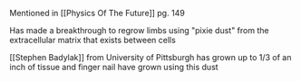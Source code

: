 Mentioned in [[Physics Of The Future]] pg. 149

Has made a breakthrough to regrow limbs using "pixie dust" from the extracellular matrix that exists between cells

[[Stephen Badylak]] from University of Pittsburgh has grown up to 1/3 of an inch of tissue and finger nail have grown using this dust